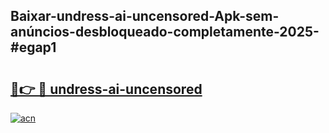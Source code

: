 ## Baixar-undress-ai-uncensored-Apk-sem-anúncios-desbloqueado-completamente-2025-#egap1

# <h2><a href="https://ainizakaria.my?title=undress-ai-uncensored&ref=20M">🔗👉 🔴 undress-ai-uncensored</a></h2>

[![acn](https://github.com/user-attachments/assets/0f9c940e-d8b0-45ae-aac7-cd30a18b3e1c)](https://ainizakaria.my?title=undress-ai-uncensored&ref=20M)

